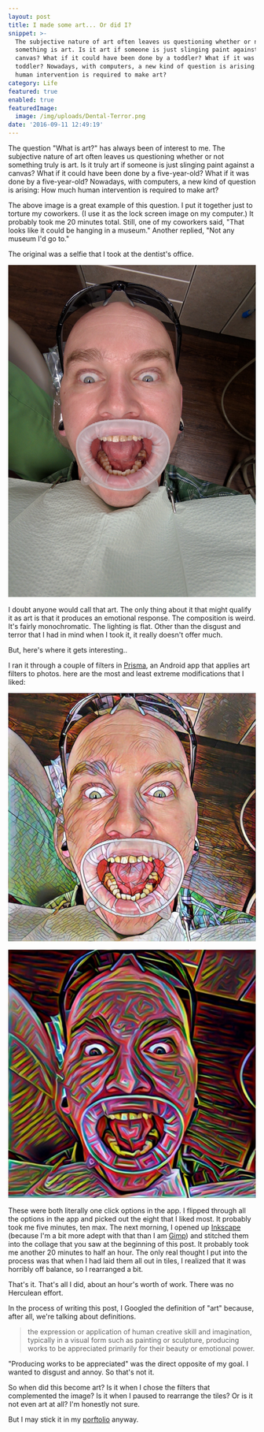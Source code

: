 ```yaml
---
layout: post
title: I made some art... Or did I?
snippet: >-
  The subjective nature of art often leaves us questioning whether or not
  something is art. Is it art if someone is just slinging paint against a
  canvas? What if it could have been done by a toddler? What if it was done by a
  toddler? Nowadays, with computers, a new kind of question is arising: How much
  human intervention is required to make art?
category: Life
featured: true
enabled: true
featuredImage:
  image: /img/uploads/Dental-Terror.png
date: '2016-09-11 12:49:19'
---
```

The question "What is art?" has always been of interest to me. The subjective nature of art often leaves us questioning whether or not something truly is art. Is it truly art if someone is just slinging paint against a canvas? What if it could have been done by a five-year-old? What if it was done by a five-year-old? Nowadays, with computers, a new kind of question is arising: How much human intervention is required to make art?

The above image is a great example of this question. I put it together just to torture my coworkers. (I use it as the lock screen image on my computer.) It probably took me 20 minutes total. Still, one of my coworkers said, "That looks like it could be hanging in a museum." Another replied, "Not any museum I'd go to."

The original was a selfie that I took at the dentist's office.

![Me at the dentist](/img/uploads/Dental-Terror-Original.jpg)

I doubt anyone would call that art. The only thing about it that might qualify it as art is that it produces an emotional response. The composition is weird. It's fairly monochromatic. The lighting is flat. Other than the disgust and terror that I had in mind when I took it, it really doesn't offer much. 

But, here's where it gets interesting..

I ran it through a couple of filters in [Prisma](https://play.google.com/store/apps/details?id=com.neuralprisma), an Android app that applies art filters to photos. here are the most and least extreme modifications that I liked:

![Me at the dentist with a Prisma filter](/img/uploads/Dental-Terror-1.jpg)

![Me at the dentist with another Prisma filter](/img/uploads/Dental-Terror-2.jpg)

These were both literally one click options in the app. I flipped through all the options in the app and picked out the eight that I liked most. It probably took me five minutes, ten max. The next morning, I opened up [Inkscape](https://inkscape.org/en/) (because I'm a bit more adept with that than I am [Gimp](http://www.gimp.org/)) and stitched them into the collage that you saw at the beginning of this post. It probably took me another 20 minutes to half an hour. The only real thought I put into the process was that when I had laid them all out in tiles, I realized that it was horribly off balance, so I rearranged a bit. 

That's it. That's all I did, about an hour's worth of work. There was no Herculean effort.

In the process of writing this post, I Googled the definition of "art" because, after all, we're talking about definitions. 

> the expression or application of human creative skill and imagination, typically in a visual form such as painting or sculpture, producing works to be appreciated primarily for their beauty or emotional power.

"Producing works to be appreciated" was the direct opposite of my goal. I wanted to disgust and annoy. So that's not it.

So when did this become art? Is it when I chose the filters that complemented the image? Is it when I paused to rearrange the tiles? Or is it not even art at all? I'm honestly not sure. 

But I may stick it in my [porftolio](/art) anyway.
